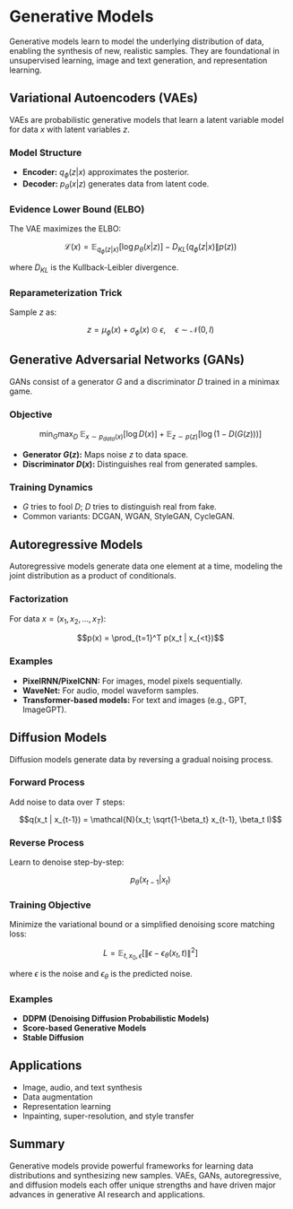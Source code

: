 # Generative Models

Generative models learn to model the underlying distribution of data, enabling the synthesis of new, realistic samples. They are foundational in unsupervised learning, image and text generation, and representation learning.

## Variational Autoencoders (VAEs)

VAEs are probabilistic generative models that learn a latent variable model for data $`x`$ with latent variables $`z`$.

### Model Structure
- **Encoder:** $`q_\phi(z|x)`$ approximates the posterior.
- **Decoder:** $`p_\theta(x|z)`$ generates data from latent code.

### Evidence Lower Bound (ELBO)
The VAE maximizes the ELBO:
```math
\mathcal{L}(x) = \mathbb{E}_{q_\phi(z|x)} [\log p_\theta(x|z)] - D_{KL}(q_\phi(z|x) \| p(z))
```
where $`D_{KL}`$ is the Kullback-Leibler divergence.

### Reparameterization Trick
Sample $`z`$ as:
```math
z = \mu_\phi(x) + \sigma_\phi(x) \odot \epsilon, \quad \epsilon \sim \mathcal{N}(0, I)
```

## Generative Adversarial Networks (GANs)

GANs consist of a generator $`G`$ and a discriminator $`D`$ trained in a minimax game.

### Objective
```math
\min_G \max_D \; \mathbb{E}_{x \sim p_{data}(x)} [\log D(x)] + \mathbb{E}_{z \sim p(z)} [\log(1 - D(G(z)))]
```

- **Generator $`G(z)`$:** Maps noise $`z`$ to data space.
- **Discriminator $`D(x)`$:** Distinguishes real from generated samples.

### Training Dynamics
- $`G`$ tries to fool $`D`$; $`D`$ tries to distinguish real from fake.
- Common variants: DCGAN, WGAN, StyleGAN, CycleGAN.

## Autoregressive Models

Autoregressive models generate data one element at a time, modeling the joint distribution as a product of conditionals.

### Factorization
For data $`x = (x_1, x_2, ..., x_T)`$:
```math
p(x) = \prod_{t=1}^T p(x_t | x_{<t})
```

### Examples
- **PixelRNN/PixelCNN:** For images, model pixels sequentially.
- **WaveNet:** For audio, model waveform samples.
- **Transformer-based models:** For text and images (e.g., GPT, ImageGPT).

## Diffusion Models

Diffusion models generate data by reversing a gradual noising process.

### Forward Process
Add noise to data over $`T`$ steps:
```math
q(x_t | x_{t-1}) = \mathcal{N}(x_t; \sqrt{1-\beta_t} x_{t-1}, \beta_t I)
```

### Reverse Process
Learn to denoise step-by-step:
```math
p_\theta(x_{t-1} | x_t)
```

### Training Objective
Minimize the variational bound or a simplified denoising score matching loss:
```math
L = \mathbb{E}_{t, x_0, \epsilon} [\| \epsilon - \epsilon_\theta(x_t, t) \|^2]
```
where $`\epsilon`$ is the noise and $`\epsilon_\theta`$ is the predicted noise.

### Examples
- **DDPM (Denoising Diffusion Probabilistic Models)**
- **Score-based Generative Models**
- **Stable Diffusion**

## Applications
- Image, audio, and text synthesis
- Data augmentation
- Representation learning
- Inpainting, super-resolution, and style transfer

## Summary

Generative models provide powerful frameworks for learning data distributions and synthesizing new samples. VAEs, GANs, autoregressive, and diffusion models each offer unique strengths and have driven major advances in generative AI research and applications. 